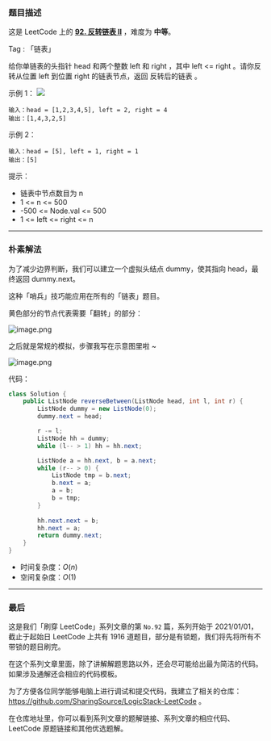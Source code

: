### 题目描述

这是 LeetCode 上的 **[92. 反转链表 II](https://leetcode-cn.com/problems/reverse-linked-list-ii/solution/yi-ge-neng-ying-yong-suo-you-lian-biao-t-vjx6/)** ，难度为 **中等**。

Tag : 「链表」



给你单链表的头指针 head 和两个整数 left 和 right ，其中 left <= right 。请你反转从位置 left 到位置 right 的链表节点，返回 反转后的链表 。

示例 1：
![](https://assets.leetcode.com/uploads/2021/02/19/rev2ex2.jpg)

```
输入：head = [1,2,3,4,5], left = 2, right = 4
输出：[1,4,3,2,5]
```
示例 2：
```
输入：head = [5], left = 1, right = 1
输出：[5]
```

提示：
* 链表中节点数目为 n
* 1 <= n <= 500
* -500 <= Node.val <= 500
* 1 <= left <= right <= n

---

### 朴素解法

为了减少边界判断，我们可以建立一个虚拟头结点 dummy，使其指向 head，最终返回 dummy.next。

这种「哨兵」技巧能应用在所有的「链表」题目。

黄色部分的节点代表需要「翻转」的部分：

![image.png](https://pic.leetcode-cn.com/1616031596-ekuAbr-image.png)

之后就是常规的模拟，步骤我写在示意图里啦 ~ 

![image.png](https://pic.leetcode-cn.com/1616032232-vevBFo-image.png)


代码：

```java []
class Solution {
    public ListNode reverseBetween(ListNode head, int l, int r) {
        ListNode dummy = new ListNode(0);
        dummy.next = head;

        r -= l;
        ListNode hh = dummy;
        while (l-- > 1) hh = hh.next;

        ListNode a = hh.next, b = a.next;
        while (r-- > 0) {
            ListNode tmp = b.next;
            b.next = a;
            a = b;
            b = tmp;
        }
        
        hh.next.next = b;
        hh.next = a;
        return dummy.next;
    }
}
```
* 时间复杂度：$O(n)$
* 空间复杂度：$O(1)$

---

### 最后

这是我们「刷穿 LeetCode」系列文章的第 `No.92` 篇，系列开始于 2021/01/01，截止于起始日 LeetCode 上共有 1916 道题目，部分是有锁题，我们将先将所有不带锁的题目刷完。

在这个系列文章里面，除了讲解解题思路以外，还会尽可能给出最为简洁的代码。如果涉及通解还会相应的代码模板。

为了方便各位同学能够电脑上进行调试和提交代码，我建立了相关的仓库：https://github.com/SharingSource/LogicStack-LeetCode 。

在仓库地址里，你可以看到系列文章的题解链接、系列文章的相应代码、LeetCode 原题链接和其他优选题解。

